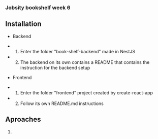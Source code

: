 ### Jobsity bookshelf week 6

## Installation
- Backend
- 1. Enter the folder "book-shelf-backend" made in NestJS
- 2. The backend on its own contains a README that contains the instruction for the backend setup

- Frontend
- 1. Enter the folder "frontend" project created by create-react-app
- 2. Follow its own README.md instructions

## Aproaches
1. 